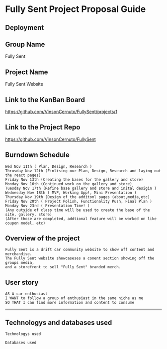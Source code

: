 #  Fully Sent Project Proposal Guide

## Deployment


## Group Name

Fully Sent
  
## Project Name  

Fully Sent Website
  
## Link to the KanBan Board

https://github.com/VinsonCernuto/FullySent/projects/1

## Link to the Project Repo

https://github.com/VinsonCernuto/FullySent

## Burndown Schedule 
``` 
Wed Nov 11th ( Plan, Design, Research )
Thrusday Nov 12th (Finlising our Plan, Design, Research and laying out the react pages)
Friday Nov 13th (Creating the bases for the gallery and store)
Monday Nov 16th (Continued work on the gallery and store)
Tuesday Nov 17th (Refine base gallery and store and inital desigin )
Wednesday Nov 18th ( MVP, Working App!, Mini Presentation )
Thursday Nov 19th (Design of the additonl pages (about,media,etc)
Friday Nov 20th ( Project Polish, Functionality Push, Final Plan )
Monday Nov 23rd ( Presentation Time! )
(Any outside of class time will be used to create the base of the site, gallery, store)
(After those are completed, addtional feature will be worked on like coupon model, etc)
```

## Overview of the project

``` 
Fully Sent is a drift car community website to show off content and merchandise. 
The Fully Sent website showcaseses a conent section showing off the groups media,
and a storefront to sell "Fully Sent" branded merch.
```

## User story
```
AS A car enthusiast
I WANT to follow a group of enthusiast in the same niche as me
SO THAT I can find more information and content to consume
```

-----------------------------------------------------------------------------------------

## Technologys and databases used

``` Technologys used ```



``` Databases used ```
